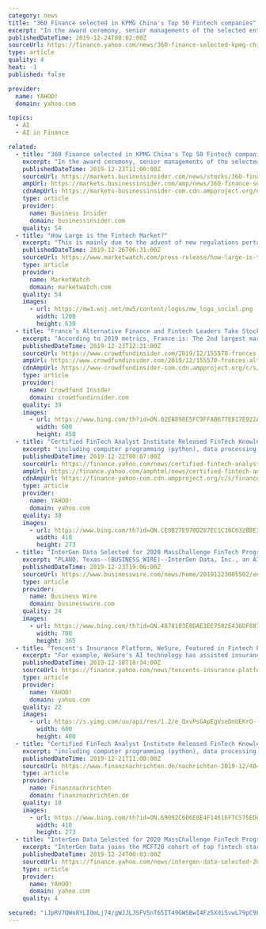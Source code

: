 ```yaml
---
category: news
title: "360 Finance selected in KPMG China's Top 50 Fintech companies"
excerpt: "In the award ceremony, senior managements of the selected enterprises along with scholars in the fintech area launched discussions regarding the application and impact of AI in fintech, worldwide fintech innovation and cooperation, and tech-driven innovation in fintech. Mr. Haisheng Wu, CEO of 360 Finance commented: \"The top 50 leading fintech ..."
publishedDateTime: 2019-12-24T00:02:00Z
sourceUrl: https://finance.yahoo.com/news/360-finance-selected-kpmg-chinas-120000593.html
type: article
quality: 4
heat: -1
published: false

provider:
  name: YAHOO!
  domain: yahoo.com

topics:
  - AI
  - AI in Finance

related:
  - title: "360 Finance selected in KPMG China's Top 50 Fintech companies"
    excerpt: "In the award ceremony, senior managements of the selected enterprises along with scholars in the fintech area launched discussions regarding the application and impact of AI in fintech, worldwide fintech innovation and cooperation, and tech-driven innovation in fintech. Mr. Haisheng Wu, CEO of 360 Finance commented: \"The top 50 leading ..."
    publishedDateTime: 2019-12-23T11:00:00Z
    sourceUrl: https://markets.businessinsider.com/news/stocks/360-finance-selected-in-kpmg-china-s-top-50-fintech-companies-1028781909
    ampUrl: https://markets.businessinsider.com/amp/news/360-finance-selected-in-kpmg-china-s-top-50-fintech-companies-1028781909
    cdnAmpUrl: https://markets-businessinsider-com.cdn.ampproject.org/c/s/markets.businessinsider.com/amp/news/360-finance-selected-in-kpmg-china-s-top-50-fintech-companies-1028781909
    type: article
    provider:
      name: Business Insider
      domain: businessinsider.com
    quality: 54
  - title: "How Large is the Fintech Market?"
    excerpt: "This is mainly due to the advent of new regulations pertaining to Fintech sector. Technology segment insightsMajor technologies involved in the fintech sector are artificial intelligence (AI), blockchain, cryptography, biometrics and identity management, cyber-security, and robotic process automation (RPA). Significant growth will be witnessed ..."
    publishedDateTime: 2019-12-26T06:31:00Z
    sourceUrl: https://www.marketwatch.com/press-release/how-large-is-the-fintech-market-2019-12-26
    type: article
    provider:
      name: MarketWatch
      domain: marketwatch.com
    quality: 54
    images:
      - url: https://mw3.wsj.net/mw5/content/logos/mw_logo_social.png
        width: 1200
        height: 630
  - title: "France’s Alternative Finance and Fintech Leaders Take Stock of a Successful 2019"
    excerpt: "According to 2019 metrics, France is: The 2nd largest market in terms of venture capital raised by FinTech startups, with €700 million raised in 2019 (+ 84% from 2018). The top European network of incubators. The leader in number of AI labs and volume of investment dedicated to AI. Four French Fintech startups are listed in KPMG’s ..."
    publishedDateTime: 2019-12-23T12:21:00Z
    sourceUrl: https://www.crowdfundinsider.com/2019/12/155570-frances-alternative-finance-and-fintech-leaders-take-stock-of-a-successful-2019/
    ampUrl: https://www.crowdfundinsider.com/2019/12/155570-frances-alternative-finance-and-fintech-leaders-take-stock-of-a-successful-2019/amp/
    cdnAmpUrl: https://www-crowdfundinsider-com.cdn.ampproject.org/c/s/www.crowdfundinsider.com/2019/12/155570-frances-alternative-finance-and-fintech-leaders-take-stock-of-a-successful-2019/amp/
    type: article
    provider:
      name: Crowdfund Insider
      domain: crowdfundinsider.com
    quality: 39
    images:
      - url: https://www.bing.com/th?id=ON.02EA898E5FC9FFAB677E817E922A3A32
        width: 600
        height: 450
  - title: "Certified FinTech Analyst Institute Released FinTech Knowledge & Curriculum System"
    excerpt: "including computer programming (python), data processing and AI application in the financial area. Level I exam: contains Python Programming, Database Technology and Application, Statistics in Python Application, FinTech in Economics, Analysis and Programming in Financial Statements. Level II exam: consists of Quantitative System Design ..."
    publishedDateTime: 2019-12-22T00:07:00Z
    sourceUrl: https://finance.yahoo.com/news/certified-fintech-analyst-institute-released-115600280.html
    ampUrl: https://finance.yahoo.com/amphtml/news/certified-fintech-analyst-institute-released-115600280.html
    cdnAmpUrl: https://finance-yahoo-com.cdn.ampproject.org/c/s/finance.yahoo.com/amphtml/news/certified-fintech-analyst-institute-released-115600280.html
    type: article
    provider:
      name: YAHOO!
      domain: yahoo.com
    quality: 38
    images:
      - url: https://www.bing.com/th?id=ON.CE9B27E970D287EC1C16C632BBE372C0
        width: 410
        height: 273
  - title: "InterGen Data Selected for 2020 MassChallenge FinTech Program"
    excerpt: "PLANO, Texas--(BUSINESS WIRE)--InterGen Data, Inc., an AI-driven technology provider of proprietary AI software solutions and machine learning algorithms for banking, wealth management, insurance and fintech companies has been selected for the 2020 Mass Challenge FinTech program. InterGen Data was one of the 34 startups selected–from more ..."
    publishedDateTime: 2019-12-23T19:06:00Z
    sourceUrl: https://www.businesswire.com/news/home/20191223005502/en/InterGen-Data-Selected-2020-MassChallenge-FinTech-Program
    type: article
    provider:
      name: Business Wire
      domain: businesswire.com
    quality: 24
    images:
      - url: https://www.bing.com/th?id=ON.4878103E8DAE3EE7582E436DF88723BF
        width: 700
        height: 365
  - title: "Tencent's Insurance Platform, WeSure, Featured in Fintech Power 50 for 2020"
    excerpt: "For example, WeSure's AI technology has assisted insurance providers in 34% of suspected identity fraud cases, resulting in a 30% increase in payment speed for premium holders. Backed by the well-developed product experiences and strong fintech capabilities, WeSure has handled 280,000 claims worth RMB680 million since November 2017. WeSure ..."
    publishedDateTime: 2019-12-18T18:34:00Z
    sourceUrl: https://finance.yahoo.com/news/tencents-insurance-platform-wesure-featured-150000028.html
    type: article
    provider:
      name: YAHOO!
      domain: yahoo.com
    quality: 22
    images:
      - url: https://s.yimg.com/uu/api/res/1.2/e_QxvPsGApEgVseDnUEKrQ--~B/aD00MDA7dz02MDA7c209MTthcHBpZD15dGFjaHlvbg--/https://media.zenfs.com/en/prnewswire.com/f8054b0295bd46f72f0985f81de55adc
        width: 600
        height: 400
  - title: "Certified FinTech Analyst Institute Released FinTech Knowledge & Curriculum System"
    excerpt: "including computer programming (python), data processing and AI application in the financial area. Level I exam: contains Python Programming, Database Technology and Application, Statistics in Python Application, FinTech in Economics, Analysis and Programming in Financial Statements. Level II exam: consists of Quantitative System Design ..."
    publishedDateTime: 2019-12-21T11:08:00Z
    sourceUrl: https://www.finanznachrichten.de/nachrichten-2019-12/48478870-certified-fintech-analyst-institute-released-fintech-knowledge-curriculum-system-200.htm
    type: article
    provider:
      name: Finanznachrichten
      domain: finanznachrichten.de
    quality: 18
    images:
      - url: https://www.bing.com/th?id=ON.69092C606E8E4F14616F7C575EDCD00F
        width: 410
        height: 273
  - title: "InterGen Data Selected for 2020 MassChallenge FinTech Program"
    excerpt: "InterGen Data joins the MCFT20 cohort of top fintech startups for 6-Month MassChallenge FinTech Program InterGen Data, Inc., an AI-driven technology provider of proprietary AI software solutions and machine learning algorithms for banking, wealth management, insurance and fintech companies has been selected for the 2020 Mass Challenge FinTech ..."
    publishedDateTime: 2019-12-24T00:03:00Z
    sourceUrl: https://finance.yahoo.com/news/intergen-data-selected-2020-masschallenge-184100714.html
    type: article
    provider:
      name: YAHOO!
      domain: yahoo.com
    quality: 4

secured: "iJpRV7QWn8YLI0mLj74/gWJJLJSFV5nT65IT49GWSBwI4Fz5Xdi5vwL79pC9FZ4XSYUYW4yTNxm99blTpiY2h9AYmJit6MtUr1MExVBkOkWQqiZLCkoNhXB82XIS//iblsA+2G4i8kg1vqIuWvPDKtrtp+zbLlVduHcgPJwwFBsoWZEJsBakMR/qFoFemWJGSlIO8nAJMp/RSeCj6A60lZw7mk4zWCRN4lJnaGDDW4Pl9RMIndltlR2SDrgW12n5jD1ud650uLWCV/XDDY07LA==;/QPjw9iY37FVLuE/YDLATA=="
---
```


